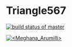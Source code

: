# Triangle567

[![build status of master](https://circleci.org/Meghana_Arumilli/Testing567.svg?branch=master)](https://circleci.org/Meghana_Arumilli/Testing567)

[![<Meghana_Arumilli>](https://circleci.com/gh/Meghana_Arumilli/Testing567.svg?style=svg)](https://app.circleci.com/pipelines/github/Meghana_Arumilli/Testing567?branch=main&filter=all)
